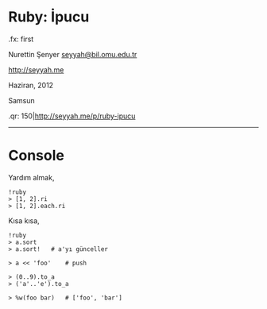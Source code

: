 # Ruby: İpucu

.fx: first

Nurettin Şenyer <seyyah@bil.omu.edu.tr>

http://seyyah.me

Haziran, 2012

Samsun

.qr: 150|http://seyyah.me/p/ruby-ipucu

---

# Console

Yardım almak,

	!ruby
	> [1, 2].ri
	> [1, 2].each.ri

Kısa kısa,

	!ruby
	> a.sort
	> a.sort! 	# a'yı günceller

	> a << 'foo' 	# push

	> (0..9).to_a
	> ('a'..'e').to_a

	> %w(foo bar) 	# ['foo', 'bar']
